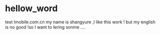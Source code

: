 # hellow_word
test
 Imobile.com.cn my name is shangyure ,l like this work ! but  my english is no good !so I want to  lering sonme ....
